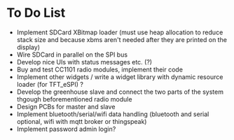 # To Do List
- Implement SDCard XBitmap loader (must use heap allocation to reduce stack size and because xbms aren't needed after they are printed on the display)
- Wire SDCard in parallel on the SPI bus
- Develop nice UIs with status messages etc. (?)
- Buy and test CC1101 radio modules, implement their code
- Implement other widgets / write a widget library with dynamic resource loader (for TFT_eSPI) ?
- Develop the greenhouse slave and connect the two parts of the system thgough beforementioned radio module
- Design PCBs for master and slave
- Implement bluetooth/serial/wifi data handling (bluetooth and serial optional, wifi with mqtt broker or thingspeak)
- Implement password admin login?